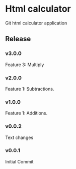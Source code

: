 # Html calculator

Git html calculator application

## Release

### v3.0.0
Feature 3: Multiply

### v2.0.0
Feature 1: Subtractions.

### v1.0.0
Feature 1: Additions.

### v0.0.2
Text changes

### v0.0.1
Initial Commit